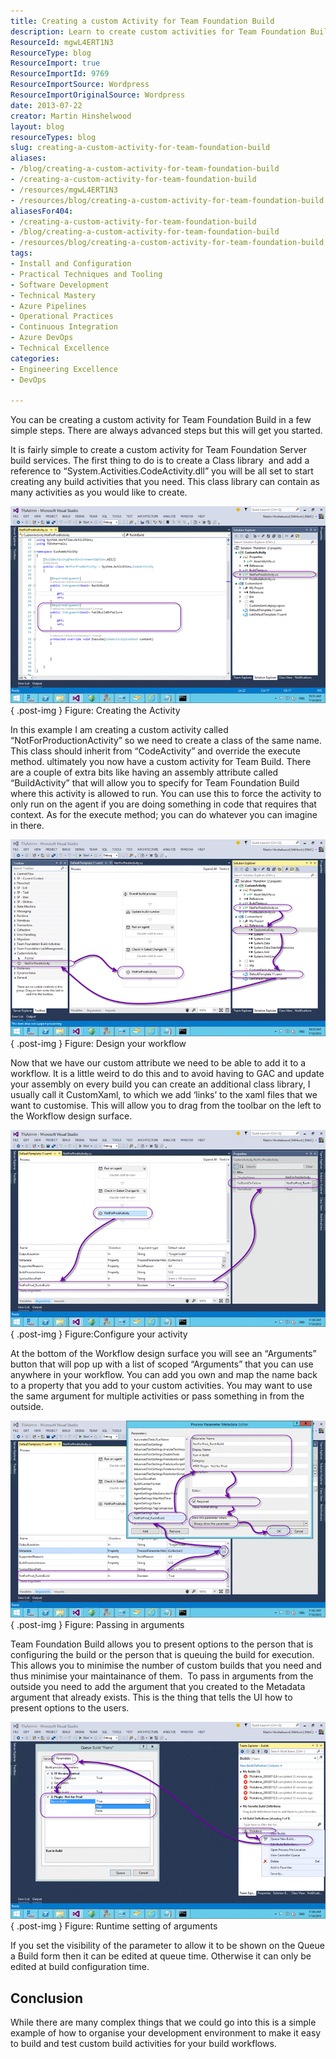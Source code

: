 ```yaml
---
title: Creating a custom Activity for Team Foundation Build
description: Learn to create custom activities for Team Foundation Build with this step-by-step guide. Simplify your workflows and enhance your build processes today!
ResourceId: mgwL4ERT1N3
ResourceType: blog
ResourceImport: true
ResourceImportId: 9769
ResourceImportSource: Wordpress
ResourceImportOriginalSource: Wordpress
date: 2013-07-22
creator: Martin Hinshelwood
layout: blog
resourceTypes: blog
slug: creating-a-custom-activity-for-team-foundation-build
aliases:
- /blog/creating-a-custom-activity-for-team-foundation-build
- /creating-a-custom-activity-for-team-foundation-build
- /resources/mgwL4ERT1N3
- /resources/blog/creating-a-custom-activity-for-team-foundation-build
aliasesFor404:
- /creating-a-custom-activity-for-team-foundation-build
- /blog/creating-a-custom-activity-for-team-foundation-build
- /resources/blog/creating-a-custom-activity-for-team-foundation-build
tags:
- Install and Configuration
- Practical Techniques and Tooling
- Software Development
- Technical Mastery
- Azure Pipelines
- Operational Practices
- Continuous Integration
- Azure DevOps
- Technical Excellence
categories:
- Engineering Excellence
- DevOps

---
```

You can be creating a custom activity for Team Foundation Build in a few simple steps. There are always advanced steps but this will get you started.

It is fairly simple to create a custom activity for Team Foundation Server build services. The first thing to do is to create a Class library  and add a reference to “System.Activities.CodeActivity.dll” you will be all set to start creating any build activities that you need. This class library can contain as many activities as you would like to create.

![image](images/image20-1-1.png "image")  
{ .post-img }
Figure: Creating the Activity

In this example I am creating a custom activity called “NotForProductionActivity” so we need to create a class of the same name. This class should inherit from “CodeActivity” and override the execute method. ultimately you now have a custom activity for Team Build. There are a couple of extra bits like having an assembly attribute called “BuildActivity” that will allow you to specify for Team Foundation Build where this activity is allowed to run. You can use this to force the activity to only run on the agent if you are doing something in code that requires that context. As for the execute method; you can do whatever you can imagine in there.

![image](images/image21-2-2.png "image")  
{ .post-img }
Figure: Design your workflow

Now that we have our custom attribute we need to be able to add it to a workflow. It is a little weird to do this and to avoid having to GAC and update your assembly on every build you can create an additional class library, I usually call it CustomXaml, to which we add ‘links’ to the xaml files that we want to customise. This will allow you to drag from the toolbar on the left to the Workflow design surface.

![image](images/image22-3-3.png "image")  
{ .post-img }
Figure:Configure your activity

At the bottom of the Workflow design surface you will see an “Arguments” button that will pop up with a list of scoped “Arguments” that you can use anywhere in your workflow. You can add you own and map the name back to a property that you add to your custom activities. You may want to use the same argument for multiple activities or pass something in from the outside.

![image](images/image23-4-4.png "image")  
{ .post-img }
Figure: Passing in arguments

Team Foundation Build allows you to present options to the person that is configuring the build or the person that is queuing the build for execution. This allows you to minimise the number of custom builds that you need and thus minimise your maintainance of them.  To pass in arguments from the outside you need to add the argument that you created to the Metadata argument that already exists. This is the thing that tells the UI how to present options to the users.

![image](images/image24-5-5.png "image")  
{ .post-img }
Figure: Runtime setting of arguments

If you set the visibility of the parameter to allow it to be shown on the Queue a Build form then it can be edited at queue time. Otherwise it can only be edited at build configuration time.

## Conclusion

While there are many complex things that we could go into this is a simple example of how to organise your development environment to make it easy to build and test custom build activities for your build workflows.
